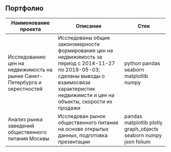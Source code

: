 ## Портфолио

Наименование проекта | Описание | Стек      |
------- | ---------------- | ---------- |
Исследованию цен на недвижимость на рынке Санкт-Петербурга и окрестностей  | Исследованы общие закономерности формирования цен на недвижимость за период с 2014-11-27 по 2019-05-03; сделаны выводы о взаимосвязи характеристик недвижимсти и цен на объекты, скорости их продажи | python pandas seaborn matplotlib numpy
Анализ рынка заведений общественного питания Москвы  | Исследован рынок общественного питания на основе открытых данных, подготовка презентации       | pandas matplotlib plotly graph_objects seaborn numpy json folium     | 


